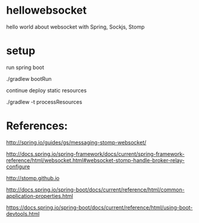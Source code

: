 # hellowebsocket
hello world about websocket with Spring, Sockjs, Stomp



# setup

run spring boot

./gradlew  bootRun

continue deploy static resources

./gradlew -t processResources


# References:

http://spring.io/guides/gs/messaging-stomp-websocket/

http://docs.spring.io/spring-framework/docs/current/spring-framework-reference/html/websocket.html#websocket-stomp-handle-broker-relay-configure

http://stomp.github.io


http://docs.spring.io/spring-boot/docs/current/reference/html/common-application-properties.html

https://docs.spring.io/spring-boot/docs/current/reference/html/using-boot-devtools.html


